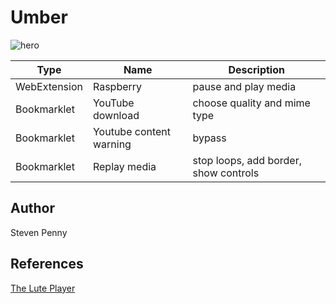 Umber
=====

![hero](https://github.com/cup/umber/raw/master/image.jpg)

Type | Name | Description
-----|------|------------
WebExtension | Raspberry | pause and play media
Bookmarklet | YouTube download | choose quality and mime type
Bookmarklet | Youtube content warning | bypass
Bookmarklet | Replay media | stop loops, add border, show controls

Author
------

Steven Penny

References
----------

[The Lute Player](//wikipedia.org/wiki/The_Lute_Player_(Caravaggio))

